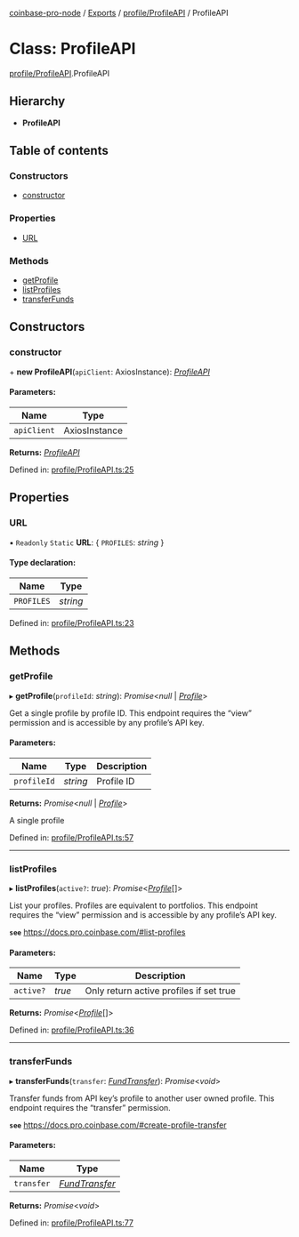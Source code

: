 [coinbase-pro-node](../README.md) / [Exports](../modules.md) / [profile/ProfileAPI](../modules/profile_profileapi.md) / ProfileAPI

# Class: ProfileAPI

[profile/ProfileAPI](../modules/profile_profileapi.md).ProfileAPI

## Hierarchy

- **ProfileAPI**

## Table of contents

### Constructors

- [constructor](profile_profileapi.profileapi.md#constructor)

### Properties

- [URL](profile_profileapi.profileapi.md#url)

### Methods

- [getProfile](profile_profileapi.profileapi.md#getprofile)
- [listProfiles](profile_profileapi.profileapi.md#listprofiles)
- [transferFunds](profile_profileapi.profileapi.md#transferfunds)

## Constructors

### constructor

\+ **new ProfileAPI**(`apiClient`: AxiosInstance): [_ProfileAPI_](profile_profileapi.profileapi.md)

#### Parameters:

| Name        | Type          |
| ----------- | ------------- |
| `apiClient` | AxiosInstance |

**Returns:** [_ProfileAPI_](profile_profileapi.profileapi.md)

Defined in: [profile/ProfileAPI.ts:25](https://github.com/bennycode/coinbase-pro-node/blob/a4b1aac/src/profile/ProfileAPI.ts#L25)

## Properties

### URL

▪ `Readonly` `Static` **URL**: { `PROFILES`: _string_ }

#### Type declaration:

| Name       | Type     |
| ---------- | -------- |
| `PROFILES` | _string_ |

Defined in: [profile/ProfileAPI.ts:23](https://github.com/bennycode/coinbase-pro-node/blob/a4b1aac/src/profile/ProfileAPI.ts#L23)

## Methods

### getProfile

▸ **getProfile**(`profileId`: _string_): _Promise_<_null_ | [_Profile_](../interfaces/profile_profileapi.profile.md)\>

Get a single profile by profile ID. This endpoint requires the “view” permission and is accessible by any profile’s API key.

#### Parameters:

| Name        | Type     | Description |
| ----------- | -------- | ----------- |
| `profileId` | _string_ | Profile ID  |

**Returns:** _Promise_<_null_ | [_Profile_](../interfaces/profile_profileapi.profile.md)\>

A single profile

Defined in: [profile/ProfileAPI.ts:57](https://github.com/bennycode/coinbase-pro-node/blob/a4b1aac/src/profile/ProfileAPI.ts#L57)

---

### listProfiles

▸ **listProfiles**(`active?`: _true_): _Promise_<[_Profile_](../interfaces/profile_profileapi.profile.md)[]\>

List your profiles. Profiles are equivalent to portfolios. This endpoint requires the “view” permission and is accessible by any profile’s API key.

**`see`** https://docs.pro.coinbase.com/#list-profiles

#### Parameters:

| Name      | Type   | Description                             |
| --------- | ------ | --------------------------------------- |
| `active?` | _true_ | Only return active profiles if set true |

**Returns:** _Promise_<[_Profile_](../interfaces/profile_profileapi.profile.md)[]\>

Defined in: [profile/ProfileAPI.ts:36](https://github.com/bennycode/coinbase-pro-node/blob/a4b1aac/src/profile/ProfileAPI.ts#L36)

---

### transferFunds

▸ **transferFunds**(`transfer`: [_FundTransfer_](../interfaces/profile_profileapi.fundtransfer.md)): _Promise_<_void_\>

Transfer funds from API key’s profile to another user owned profile. This endpoint requires the “transfer” permission.

**`see`** https://docs.pro.coinbase.com/#create-profile-transfer

#### Parameters:

| Name       | Type                                                               |
| ---------- | ------------------------------------------------------------------ |
| `transfer` | [_FundTransfer_](../interfaces/profile_profileapi.fundtransfer.md) |

**Returns:** _Promise_<_void_\>

Defined in: [profile/ProfileAPI.ts:77](https://github.com/bennycode/coinbase-pro-node/blob/a4b1aac/src/profile/ProfileAPI.ts#L77)
